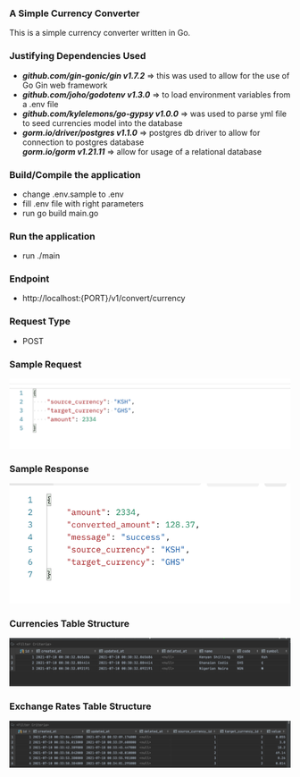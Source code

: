 ### A Simple Currency Converter

This is a simple currency converter written in Go.

### Justifying Dependencies Used

- ***github.com/gin-gonic/gin v1.7.2*** => this was used to allow for the use of Go Gin web framework  
- ***github.com/joho/godotenv v1.3.0*** => to load environment variables from a .env file  
- ***github.com/kylelemons/go-gypsy v1.0.0*** => was used to parse yml file to seed currencies model into the database   
- ***gorm.io/driver/postgres v1.1.0*** => postgres db driver to allow for connection to postgres database   
***gorm.io/gorm v1.21.11*** => allow for usage of a relational database  


### Build/Compile the application
- change .env.sample to .env
- fill .env file with right parameters
- run go build main.go


### Run the application
- run ./main


### Endpoint
- http://localhost:{PORT}/v1/convert/currency


### Request Type
- POST

### Sample Request
![Sample Request](/imgs/sample_request.png?raw=true) 


### Sample Response
![Sample Response](/imgs/sample_response.png?raw=true) 


### Currencies Table Structure
![Currencies Table Structure](/imgs/currencies_table_structure.png?raw=true) 

### Exchange Rates Table Structure
![Exchange Rates Structure](/imgs/exchange_rates_table_structure.png?raw=true) 

